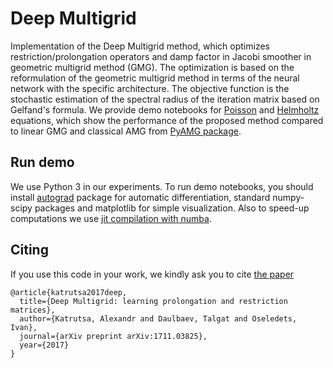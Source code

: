 # Deep Multigrid

Implementation of the Deep Multigrid method, which optimizes restriction/prolongation operators and 
damp factor in Jacobi smoother in geometric multigrid method (GMG). 
The optimization is based on the reformulation of the geometric multigrid method in terms of the neural network with 
the specific architecture.
The objective function is the stochastic estimation of the spectral radius of the iteration matrix based on Gelfand's formula.
We provide demo notebooks for [Poisson](./poisson_test.ipynb) and [Helmholtz](./helmholtz_test.ipynb) equations, 
which show the performance of the proposed method compared to linear GMG and classical AMG 
from [PyAMG package](https://github.com/pyamg/pyamg).

## Run demo 

We use Python 3 in our experiments.
To run demo notebooks, you should install [autograd](https://github.com/HIPS/autograd) package for
automatic differentiation, standard numpy-scipy packages and matplotlib for simple visualization.
Also to speed-up computations we use [jit compilation with numba](https://numba.pydata.org/).

## Citing
If you use this code in your work, we kindly ask you to cite [the paper](https://arxiv.org/pdf/1711.03825.pdf)

```
@article{katrutsa2017deep,
  title={Deep Multigrid: learning prolongation and restriction matrices},
  author={Katrutsa, Alexandr and Daulbaev, Talgat and Oseledets, Ivan},
  journal={arXiv preprint arXiv:1711.03825},
  year={2017}
}
```
